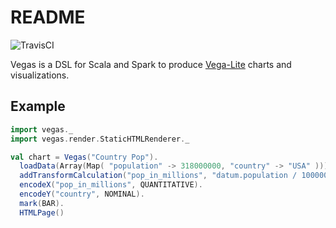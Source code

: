 # README
![TravisCI](https://travis-ci.org/aishfenton/Vegas.svg?branch=master)

Vegas is a DSL for Scala and Spark to produce [Vega-Lite](https://vega.github.io/vega-lite/) charts and visualizations.

## Example

```scala
import vegas._
import vegas.render.StaticHTMLRenderer._

val chart = Vegas("Country Pop").
  loadData(Array(Map( "population" -> 318000000, "country" -> "USA" ))).
  addTransformCalculation("pop_in_millions", "datum.population / 1000000").
  encodeX("pop_in_millions", QUANTITATIVE).
  encodeY("country", NOMINAL).
  mark(BAR).
  HTMLPage()

```
